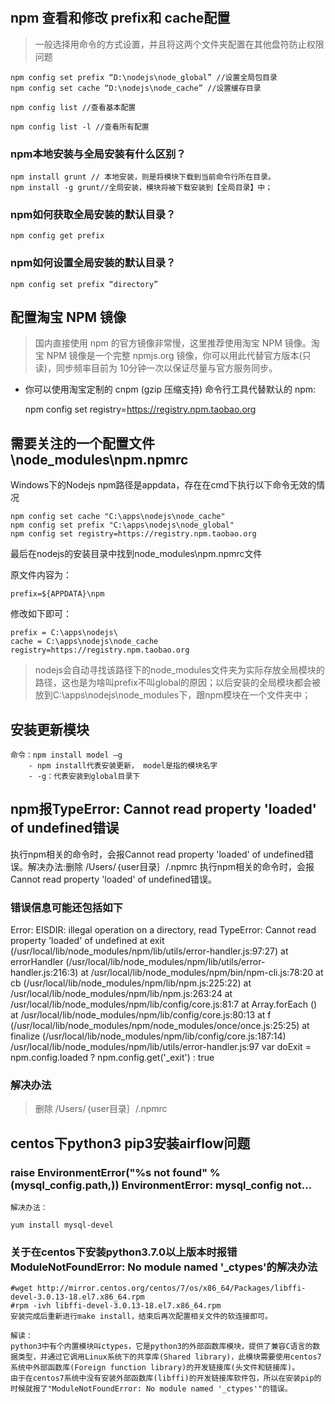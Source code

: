 #


## npm 查看和修改 prefix和 cache配置

> 一般选择用命令的方式设置，并且将这两个文件夹配置在其他盘符防止权限问题

    npm config set prefix “D:\nodejs\node_global” //设置全局包目录
    npm config set cache “D:\nodejs\node_cache” //设置缓存目录

    npm config list //查看基本配置

    npm config list -l //查看所有配置

### npm本地安装与全局安装有什么区别？

    npm install grunt // 本地安装，则是将模块下载到当前命令行所在目录。
    npm install -g grunt//全局安装，模块将被下载安装到【全局目录】中；

### npm如何获取全局安装的默认目录？

    npm config get prefix

### npm如何设置全局安装的默认目录？
    
    npm config set prefix “directory”


## 配置淘宝 NPM 镜像

> 国内直接使用 npm 的官方镜像非常慢，这里推荐使用淘宝 NPM 镜像。淘宝 NPM 镜像是一个完整 npmjs.org 镜像，你可以用此代替官方版本(只读)，同步频率目前为 10分钟一次以保证尽量与官方服务同步。

- 你可以使用淘宝定制的 cnpm (gzip 压缩支持) 命令行工具代替默认的 npm:

    npm config set registry=https://registry.npm.taobao.org

    
## 需要关注的一个配置文件 \node_modules\npm\.npmrc

Windows下的Nodejs npm路径是appdata，存在在cmd下执行以下命令无效的情况

    npm config set cache "C:\apps\nodejs\node_cache"
    npm config set prefix "C:\apps\nodejs\node_global"
    npm config set registry=https://registry.npm.taobao.org

最后在nodejs的安装目录中找到node_modules\npm\.npmrc文件

原文件内容为：
    
    prefix=${APPDATA}\npm

修改如下即可：

    prefix = C:\apps\nodejs\
    cache = C:\apps\nodejs\node_cache
    registry=https://registry.npm.taobao.org

> nodejs会自动寻找该路径下的node_modules文件夹为实际存放全局模块的路径，这也是为啥叫prefix不叫global的原因；以后安装的全局模块都会被放到C:\apps\nodejs\node_modules下，跟npm模块在一个文件夹中；

## 安装更新模块

    命令：npm install model –g
        - npm install代表安装更新， model是指的模块名字
        - -g：代表安装到global目录下

##  npm报TypeError: Cannot read property 'loaded' of undefined错误


执行npm相关的命令时，会报Cannot read property 'loaded' of undefined错误。解决办法:删除 /Users/｛user目录｝/.npmrc
执行npm相关的命令时，会报Cannot read property 'loaded' of undefined错误。

### 错误信息可能还包括如下

Error: EISDIR: illegal operation on a directory, read TypeError: Cannot read property 'loaded' of undefined at exit (/usr/local/lib/node_modules/npm/lib/utils/error-handler.js:97:27) at errorHandler (/usr/local/lib/node_modules/npm/lib/utils/error-handler.js:216:3) at /usr/local/lib/node_modules/npm/bin/npm-cli.js:78:20 at cb (/usr/local/lib/node_modules/npm/lib/npm.js:225:22) at /usr/local/lib/node_modules/npm/lib/npm.js:263:24 at /usr/local/lib/node_modules/npm/lib/config/core.js:81:7 at Array.forEach () at /usr/local/lib/node_modules/npm/lib/config/core.js:80:13 at f (/usr/local/lib/node_modules/npm/node_modules/once/once.js:25:25) at finalize (/usr/local/lib/node_modules/npm/lib/config/core.js:187:14) /usr/local/lib/node_modules/npm/lib/utils/error-handler.js:97 var doExit = npm.config.loaded ? npm.config.get('_exit') : true

### 解决办法

> 删除 /Users/｛user目录｝/.npmrc



## centos下python3 pip3安装airflow问题

### raise EnvironmentError("%s not found" % (mysql_config.path,)) EnvironmentError: mysql_config not...

    解决办法：

    yum install mysql-devel

### 关于在centos下安装python3.7.0以上版本时报错ModuleNotFoundError: No module named '_ctypes'的解决办法

    #wget http://mirror.centos.org/centos/7/os/x86_64/Packages/libffi-devel-3.0.13-18.el7.x86_64.rpm
    #rpm -ivh libffi-devel-3.0.13-18.el7.x86_64.rpm
    安装完成后重新进行make install，结束后再次配置相关文件的软连接即可。

    解读：
    python3中有个内置模块叫ctypes，它是python3的外部函数库模块，提供了兼容C语言的数据类型，并通过它调用Linux系统下的共享库(Shared library)，此模块需要使用centos7系统中外部函数库(Foreign function library)的开发链接库(头文件和链接库)。
    由于在centos7系统中没有安装外部函数库(libffi)的开发链接库软件包，所以在安装pip的时候就报了"ModuleNotFoundError: No module named '_ctypes'"的错误。
